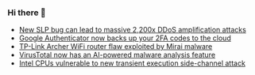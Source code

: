 ### Hi there 👋

<!--START_SECTION:feed-->
* [New SLP bug can lead to massive 2,200x DDoS amplification attacks](https://www.bleepingcomputer.com/news/security/new-slp-bug-can-lead-to-massive-2-200x-ddos-amplification-attacks/)
* [Google Authenticator now backs up your 2FA codes to the cloud](https://www.bleepingcomputer.com/news/google/google-authenticator-now-backs-up-your-2fa-codes-to-the-cloud/)
* [TP-Link Archer WiFi router flaw exploited by Mirai malware](https://www.bleepingcomputer.com/news/security/tp-link-archer-wifi-router-flaw-exploited-by-mirai-malware/)
* [VirusTotal now has an AI-powered malware analysis feature](https://www.bleepingcomputer.com/news/security/virustotal-now-has-an-ai-powered-malware-analysis-feature/)
* [Intel CPUs vulnerable to new transient execution side-channel attack](https://www.bleepingcomputer.com/news/security/intel-cpus-vulnerable-to-new-transient-execution-side-channel-attack/)
<!--END_SECTION:feed-->

<!--
**frankenk/frankenk** is a ✨ _special_ ✨ repository because its `README.md` (this file) appears on your GitHub profile.

Here are some ideas to get you started:

- 🔭 I’m currently working on ...
- 🌱 I’m currently learning ...
- 👯 I’m looking to collaborate on ...
- 🤔 I’m looking for help with ...
- 💬 Ask me about ...
- 📫 How to reach me: ...
- 😄 Pronouns: ...
- ⚡ Fun fact: ...
-->



